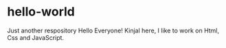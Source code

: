 # hello-world
Just another respository
Hello Everyone!
Kinjal here, I like to work on Html, Css and JavaScript. 

